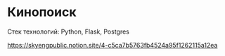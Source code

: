 # Кинопоиск

Стек технологий: Python, Flask, Postgres

https://skyengpublic.notion.site/4-c5ca7b5763fb4524a95f1262115a12ea
